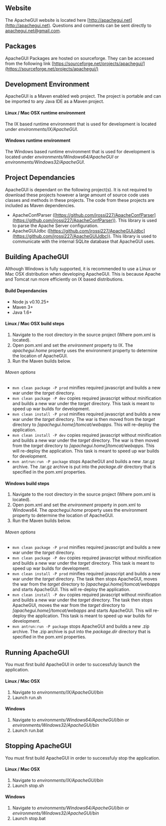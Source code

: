 Website
----------------
The ApacheGUI website is located here [http://apachegui.net](http://apachegui.net). Questions and comments can be sent directly to apachegui.net@gmail.com.

Packages
----------------
ApacheGUI Packages are hosted on sourceforge. They can be accessed from the following link [https://sourceforge.net/projects/apachegui/](https://sourceforge.net/projects/apachegui/)


Development Environment
---------------
ApacheGUI is a Maven enabled web project. The project is portable and can be imported to any Java IDE as a Maven project.  

#### Linux / Mac OSX runtime environment
The IX based runtime environment that is used for development is located under *environments/IX/ApacheGUI*.

#### Windows runtime environment
The Windows based runtime environment that is used for development is located under *environments/Windows64/ApacheGUI* or *environments/Windows32/ApacheGUI*.

Project Dependancies
---------------
ApacheGUI is dependant on the following project(s). It is not required to download these projects however a large amount of source code uses classes and methods in these projects. The code from these projects are included as Maven dependencies.

- ApacheConfParser ([https://github.com/jrossi227/ApacheConfParser](https://github.com/jrossi227/ApacheConfParser)). This library is used to parse the Apache Server configuration.
- ApacheGUIJdbc ([https://github.com/jrossi227/ApacheGUIJdbc](https://github.com/jrossi227/ApacheGUIJdbc)). This library is used to communicate with the internal SQLite database that ApacheGUI uses.

Building ApacheGUI
----------------
Although Windows is fully supported, it is recommended to use a Linux or Mac OSX distribution when developing ApacheGUI. This is because Apache and Tomcat run more efficiently on IX based distributions.

#### Build Dependancies

- Node js v0.10.25+
- Maven 3+
- Java 1.6+

#### Linux / Mac OSX build steps
1. Navigate to the root directory in the source project (Where pom.xml is located).
2. Open pom.xml and set the *environment* property to IX. The *apachegui.home* property uses the environment property to determine the location of ApacheGUI.
3. Run the Maven builds below.

###### Maven options
- ```mvn clean package -P prod``` minifies required javascript and builds a new war under the *target* directory. 
- ```mvn clean package -P dev``` copies required javascript without minification and builds a new war under the *target* directory. This task is meant to speed up war builds for development. 
- ```mvn clean install -P prod``` minifies required javascript and builds a new war under the *target* directory. The war is then moved from the *target* directory to *[apachegui.home]/tomcat/webapps*. This will re-deploy the application.
- ```mvn clean install -P dev``` copies required javascript without minification and builds a new war under the *target* directory. The war is then moved from the *target* directory to *[apachegui.home]/tomcat/webapps*. This will re-deploy the application. This task is meant to speed up war builds for development. 
- ```mvn antrun:run -P package``` stops ApacheGUI and builds a new .tar.gz archive. The .tar.gz archive is put into the *package.dir* directory that is specified in the pom.xml properties.

#### Windows build steps
1. Navigate to the root directory in the source project (Where pom.xml is located).
2. Open pom.xml and set the *environment* property in pom.xml to Windows64. The *apachegui.home* property uses the environment property to determine the location of ApacheGUI.
3. Run the Maven builds below.

###### Maven options
- ```mvn clean package -P prod``` minifies required javascript and builds a new war under the *target* directory. 
- ```mvn clean package -P dev``` copies required javascript without minification and builds a new war under the *target* directory. This task is meant to speed up war builds for development. 
- ```mvn clean install -P prod``` minifies required javascript and builds a new war under the *target* directory. The task then stops ApacheGUI, moves the war from the *target* directory to *[apachegui.home]/tomcat/webapps* and starts ApacheGUI. This will re-deploy the application.
- ```mvn clean install -P dev``` copies required javascript without minification and builds a new war under the *target* directory. The task then stops ApacheGUI, moves the war from the *target* directory to *[apachegui.home]/tomcat/webapps* and starts ApacheGUI. This will re-deploy the application. This task is meant to speed up war builds for development. 
- ```mvn antrun:run -P package``` stops ApacheGUI and builds a new .zip archive. The .zip archive is put into the *package.dir* directory that is specified in the pom.xml properties.

Running ApacheGUI
-----------------
You must first build ApacheGUI in order to successfuly launch the application.

#### Linux / Mac OSX
1. Navigate to *environments/IX/ApacheGUI/bin*
2. Launch run.sh

#### Windows
1. Navigate to *environments/Windows64/ApacheGUI/bin* or *environments/Windows32/ApacheGUI/bin*
2. Launch run.bat

Stopping ApacheGUI
-----------------
You must first build ApacheGUI in order to successfuly stop the application.

#### Linux / Mac OSX
1. Navigate to *environments/IX/ApacheGUI/bin*
2. Launch stop.sh

#### Windows
1. Navigate to *environments/Windows64/ApacheGUI/bin* or *environments/Windows32/ApacheGUI/bin*
2. Launch stop.bat

